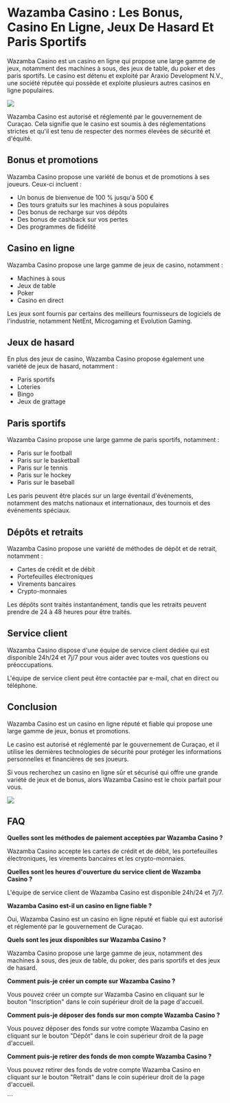 # Wazamba Casino : Les Bonus, Casino En Ligne, Jeux De Hasard Et Paris Sportifs

Wazamba Casino est un casino en ligne qui propose une large gamme de
jeux, notamment des machines à sous, des jeux de table, du poker et des
paris sportifs. Le casino est détenu et exploité par Araxio Development
N.V., une société réputée qui possède et exploite plusieurs autres
casinos en ligne populaires.

[![](https://i.imgur.com/JJwkDm3.png)](https://traff.sbs/frcas)

Wazamba Casino est autorisé et réglementé par le gouvernement de
Curaçao. Cela signifie que le casino est soumis à des réglementations
strictes et qu\'il est tenu de respecter des normes élevées de sécurité
et d\'équité.

## Bonus et promotions

Wazamba Casino propose une variété de bonus et de promotions à ses
joueurs. Ceux-ci incluent :

-   Un bonus de bienvenue de 100 % jusqu\'à 500 €
-   Des tours gratuits sur les machines à sous populaires
-   Des bonus de recharge sur vos dépôts
-   Des bonus de cashback sur vos pertes
-   Des programmes de fidélité

## Casino en ligne

Wazamba Casino propose une large gamme de jeux de casino, notamment :

-   Machines à sous
-   Jeux de table
-   Poker
-   Casino en direct

Les jeux sont fournis par certains des meilleurs fournisseurs de
logiciels de l\'industrie, notamment NetEnt, Microgaming et Evolution
Gaming.

## Jeux de hasard

En plus des jeux de casino, Wazamba Casino propose également une variété
de jeux de hasard, notamment :

-   Paris sportifs
-   Loteries
-   Bingo
-   Jeux de grattage

## Paris sportifs

Wazamba Casino propose une large gamme de paris sportifs, notamment :

-   Paris sur le football
-   Paris sur le basketball
-   Paris sur le tennis
-   Paris sur le hockey
-   Paris sur le baseball

Les paris peuvent être placés sur un large éventail d\'événements,
notamment des matchs nationaux et internationaux, des tournois et des
événements spéciaux.

## Dépôts et retraits

Wazamba Casino propose une variété de méthodes de dépôt et de retrait,
notamment :

-   Cartes de crédit et de débit
-   Portefeuilles électroniques
-   Virements bancaires
-   Crypto-monnaies

Les dépôts sont traités instantanément, tandis que les retraits peuvent
prendre de 24 à 48 heures pour être traités.

## Service client

Wazamba Casino dispose d\'une équipe de service client dédiée qui est
disponible 24h/24 et 7j/7 pour vous aider avec toutes vos questions ou
préoccupations.

L\'équipe de service client peut être contactée par e-mail, chat en
direct ou téléphone.

## Conclusion

Wazamba Casino est un casino en ligne réputé et fiable qui propose une
large gamme de jeux, bonus et promotions.

Le casino est autorisé et réglementé par le gouvernement de Curaçao, et
il utilise les dernières technologies de sécurité pour protéger les
informations personnelles et financières de ses joueurs.

Si vous recherchez un casino en ligne sûr et sécurisé qui offre une
grande variété de jeux et de bonus, alors Wazamba Casino est le choix
parfait pour vous.

[![](\%22https://i.imgur.com/JJwkDm3.png\%22)](\%22https://traff.sbs/frcas\%22)

## FAQ

**Quelles sont les méthodes de paiement acceptées par Wazamba Casino ?**

Wazamba Casino accepte les cartes de crédit et de débit, les
portefeuilles électroniques, les virements bancaires et les
crypto-monnaies.

**Quelles sont les heures d\'ouverture du service client de Wazamba
Casino ?**

L\'équipe de service client de Wazamba Casino est disponible 24h/24 et
7j/7.

**Wazamba Casino est-il un casino en ligne fiable ?**

Oui, Wazamba Casino est un casino en ligne réputé et fiable qui est
autorisé et réglementé par le gouvernement de Curaçao.

**Quels sont les jeux disponibles sur Wazamba Casino ?**

Wazamba Casino propose une large gamme de jeux, notamment des machines à
sous, des jeux de table, du poker, des paris sportifs et des jeux de
hasard.

**Comment puis-je créer un compte sur Wazamba Casino ?**

Vous pouvez créer un compte sur Wazamba Casino en cliquant sur le bouton
"Inscription" dans le coin supérieur droit de la page d\'accueil.

**Comment puis-je déposer des fonds sur mon compte Wazamba Casino ?**

Vous pouvez déposer des fonds sur votre compte Wazamba Casino en
cliquant sur le bouton "Dépôt" dans le coin supérieur droit de la
page d\'accueil.

**Comment puis-je retirer des fonds de mon compte Wazamba Casino ?**

Vous pouvez retirer des fonds de votre compte Wazamba Casino en cliquant
sur le bouton "Retrait" dans le coin supérieur droit de la page
d\'accueil.

\`\`\`

